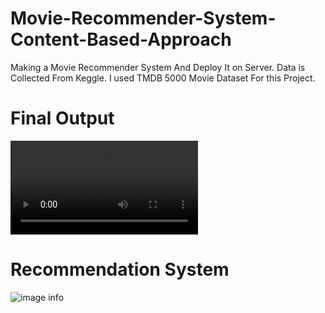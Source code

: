 # Movie-Recommender-System-Content-Based-Approach
Making a Movie Recommender System And Deploy It on Server. Data is Collected From Keggle. I used TMDB 5000 Movie Dataset For this Project.
# Final Output
![image info](https://raw.githubusercontent.com/SheikhFoysaldiu/TMDB-Dataset-Movie-Recommender-System-Content-Based-/master/recommender.mp4)


# Recommendation System
![image info](https://miro.medium.com/v2/resize:fit:1400/format:webp/1*ldoqxcNsVmaNoZgA76ct6A.png)
